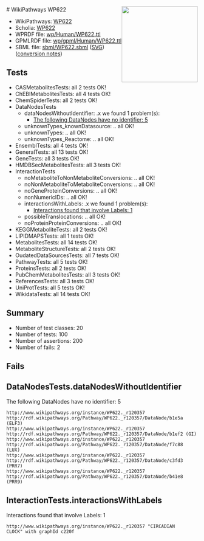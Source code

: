 <img style="float: right; width: 200px" src="../logo.png" />
# WikiPathways WP622

* WikiPathways: [WP622](https://identifiers.org/wikipathways:WP622)
* Scholia: [WP622](https://scholia.toolforge.org/wikipathways/WP622)
* WPRDF file: [wp/Human/WP622.ttl](../wp/Human/WP622.ttl)
* GPMLRDF file: [wp/gpml/Human/WP622.ttl](../wp/gpml/Human/WP622.ttl)
* SBML file: [sbml/WP622.sbml](../sbml/WP622.sbml) ([SVG](../sbml/WP622.svg)) ([conversion notes](../sbml/WP622.txt))

## Tests
* CASMetabolitesTests: all 2 tests OK!
* ChEBIMetabolitesTests: all 4 tests OK!
* ChemSpiderTests: all 2 tests OK!
* DataNodesTests
    * dataNodesWithoutIdentifier: .x we found 1 problem(s):
        * [The following DataNodes have no identifier: 5](#d2d32fa4)
    * unknownTypes_knownDatasource: .. all OK!
    * unknownTypes: .. all OK!
    * unknownTypes_Reactome: .. all OK!
* EnsemblTests: all 4 tests OK!
* GeneralTests: all 13 tests OK!
* GeneTests: all 3 tests OK!
* HMDBSecMetabolitesTests: all 3 tests OK!
* InteractionTests
    * noMetaboliteToNonMetaboliteConversions: .. all OK!
    * noNonMetaboliteToMetaboliteConversions: .. all OK!
    * noGeneProteinConversions: .. all OK!
    * nonNumericIDs: .. all OK!
    * interactionsWithLabels: .x we found 1 problem(s):
        * [Interactions found that involve Labels: 1](#630d2678)
    * possibleTranslocations: .. all OK!
    * noProteinProteinConversions: .. all OK!
* KEGGMetaboliteTests: all 2 tests OK!
* LIPIDMAPSTests: all 1 tests OK!
* MetabolitesTests: all 14 tests OK!
* MetaboliteStructureTests: all 2 tests OK!
* OudatedDataSourcesTests: all 7 tests OK!
* PathwayTests: all 5 tests OK!
* ProteinsTests: all 2 tests OK!
* PubChemMetabolitesTests: all 3 tests OK!
* ReferencesTests: all 3 tests OK!
* UniProtTests: all 5 tests OK!
* WikidataTests: all 14 tests OK!


## Summary

* Number of test classes: 20
* Number of tests: 100
* Number of assertions: 200
* Number of fails: 2

## Fails

<a name="d2d32fa4" />

## DataNodesTests.dataNodesWithoutIdentifier

The following DataNodes have no identifier: 5
```
http://www.wikipathways.org/instance/WP622._r120357 http://rdf.wikipathways.org/Pathway/WP622._r120357/DataNode/b1e5a (ELF3)
http://www.wikipathways.org/instance/WP622._r120357 http://rdf.wikipathways.org/Pathway/WP622._r120357/DataNode/b1ef2 (GI)
http://www.wikipathways.org/instance/WP622._r120357 http://rdf.wikipathways.org/Pathway/WP622._r120357/DataNode/f7c88 (LUX)
http://www.wikipathways.org/instance/WP622._r120357 http://rdf.wikipathways.org/Pathway/WP622._r120357/DataNode/c3fd3 (PRR7)
http://www.wikipathways.org/instance/WP622._r120357 http://rdf.wikipathways.org/Pathway/WP622._r120357/DataNode/b41e8 (PRR9)
```

<a name="630d2678" />

## InteractionTests.interactionsWithLabels

Interactions found that involve Labels: 1
```
http://www.wikipathways.org/instance/WP622._r120357 "CIRCADIAN 
CLOCK" with graphId c220f
```

